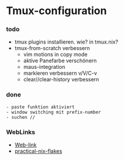 # Tmux-configuration

### todo
- tmux plugins installieren. wie? in tmux.nix?
- tmux-from-scratch verbessern
    - vim motions in copy mode
    - aktive Panefarbe verschönern
    - maus-integration
    - markieren verbessern v/V/C-v
    - clear//clear-history verbessern

### done
    - paste funktion aktiviert
    - window switching mit prefix-number
    - suchen //

### WebLinks
- [Web-link](https://github.com/ScottLaMott/tmux-flake.git)
- [practical-nix-flakes](https://serokell.io/blog/practical-nix-flakes)

